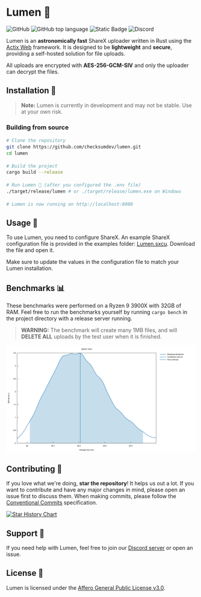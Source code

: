 # Lumen 🌄

![GitHub](https://img.shields.io/github/license/checksumdev/lumen) ![GitHub top language](https://img.shields.io/github/languages/top/checksumdev/lumen) ![Static Badge](https://img.shields.io/badge/forbid-unsafe_code-green) ![Discord](https://img.shields.io/discord/984852897051312159?label=Support%20Server)

Lumen is an **astronomically fast** ShareX uploader written in Rust using the [Actix Web](https://github.com/actix/actix-web) framework. It is designed to be **lightweight** and **secure**, providing a self-hosted solution for file uploads.

All uploads are encrypted with **AES-256-GCM-SIV** and only the uploader can decrypt the files.

## Installation 🚀

> **Note:** Lumen is currently in development and may not be stable. Use at your own risk.

### Building from source

```bash
# Clone the repository
git clone https://github.com/checksumdev/lumen.git
cd lumen

# Build the project
cargo build --release

# Run Lumen 🌄 (after you configured the .env file)
./target/release/lumen # or ./target/release/lumen.exe on Windows

# Lumen is now running on http://localhost:8080
```

## Usage 📝

To use Lumen, you need to configure ShareX. An example ShareX configuration file is provided in the examples folder: [Lumen.sxcu](examples/Lumen.sxcu). Download the file and open it.

Make sure to update the values in the configuration file to match your Lumen installation.

## Benchmarks 📊

These benchmarks were performed on a Ryzen 9 3900X with 32GB of RAM. Feel free to run the benchmarks yourself by running `cargo bench` in the project directory with a release server running.

> **WARNING:** The benchmark will create many 1MB files, and will **DELETE ALL** uploads by the test user when it is finished.

![Benchmark](assets/benchmarks.svg)

## Contributing 🤝

If you love what we're doing, **star the repository**! It helps us out a lot. If you want to contribute and have any major changes in mind, please open an issue first to discuss them. When making commits, please follow the [Conventional Commits](https://www.conventionalcommits.org/en/v1.0.0/) specification.

<a href="https://star-history.com/#checksumdev/lumen&Date">
  <picture>
    <source media="(prefers-color-scheme: dark)" srcset="https://api.star-history.com/svg?repos=checksumdev/lumen&type=Date&theme=dark" />
    <source media="(prefers-color-scheme: light)" srcset="https://api.star-history.com/svg?repos=checksumdev/lumen&type=Date" />
    <img alt="Star History Chart" src="https://api.star-history.com/svg?repos=checksumdev/lumen&type=Date" />
  </picture>
</a>

## Support 💬

If you need help with Lumen, feel free to join our [Discord server](https://discord.gg/JcF9sTZPc4) or open an issue.

## License 📜

Lumen is licensed under the [Affero General Public License v3.0](LICENSE).
